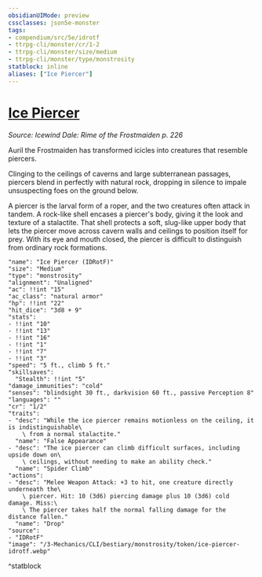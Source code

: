 ```yaml
---
obsidianUIMode: preview
cssclasses: json5e-monster
tags:
- compendium/src/5e/idrotf
- ttrpg-cli/monster/cr/1-2
- ttrpg-cli/monster/size/medium
- ttrpg-cli/monster/type/monstrosity
statblock: inline
aliases: ["Ice Piercer"]
---
```

# [Ice Piercer](3-Mechanics\CLI\bestiary\monstrosity/ice-piercer-idrotf.md)
*Source: Icewind Dale: Rime of the Frostmaiden p. 226*  

Auril the Frostmaiden has transformed icicles into creatures that resemble piercers.

Clinging to the ceilings of caverns and large subterranean passages, piercers blend in perfectly with natural rock, dropping in silence to impale unsuspecting foes on the ground below.

A piercer is the larval form of a roper, and the two creatures often attack in tandem. A rock-like shell encases a piercer's body, giving it the look and texture of a stalactite. That shell protects a soft, slug-like upper body that lets the piercer move across cavern walls and ceilings to position itself for prey. With its eye and mouth closed, the piercer is difficult to distinguish from ordinary rock formations.

```statblock
"name": "Ice Piercer (IDRotF)"
"size": "Medium"
"type": "monstrosity"
"alignment": "Unaligned"
"ac": !!int "15"
"ac_class": "natural armor"
"hp": !!int "22"
"hit_dice": "3d8 + 9"
"stats":
- !!int "10"
- !!int "13"
- !!int "16"
- !!int "1"
- !!int "7"
- !!int "3"
"speed": "5 ft., climb 5 ft."
"skillsaves":
  "Stealth": !!int "5"
"damage_immunities": "cold"
"senses": "blindsight 30 ft., darkvision 60 ft., passive Perception 8"
"languages": ""
"cr": "1/2"
"traits":
- "desc": "While the ice piercer remains motionless on the ceiling, it is indistinguishable\
    \ from a normal stalactite."
  "name": "False Appearance"
- "desc": "The ice piercer can climb difficult surfaces, including upside down on\
    \ ceilings, without needing to make an ability check."
  "name": "Spider Climb"
"actions":
- "desc": "Melee Weapon Attack: +3 to hit, one creature directly underneath the\
    \ piercer. Hit: 10 (3d6) piercing damage plus 10 (3d6) cold damage. Miss:\
    \ The piercer takes half the normal falling damage for the distance fallen."
  "name": "Drop"
"source":
- "IDRotF"
"image": "/3-Mechanics/CLI/bestiary/monstrosity/token/ice-piercer-idrotf.webp"
```
^statblock